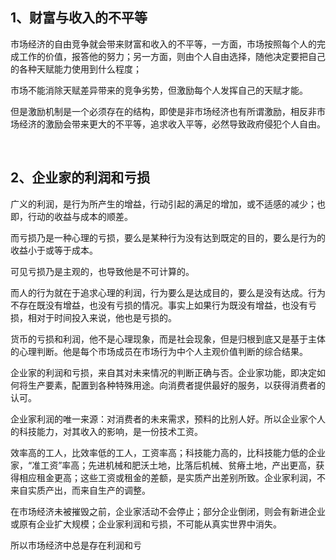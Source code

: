 <h2>1、财富与收入的不平等</h2><p data-pid="ULcQNUFK">市场经济的自由竞争就会带来财富和收入的不平等，一方面，市场按照每个人的完成工作的价值，报答他的努力；另一方面，则由个人自由选择，随他决定要把自己的各种天赋能力使用到什么程度；</p><p data-pid="mFNe3bgh">市场不能消除天赋差异带来的竞争劣势，但激励每个人发挥自己的天赋才能。</p><p data-pid="WxzeuwxK">但是激励机制是一个必须存在的结构，即使是非市场经济也有所谓激励，相反非市场经济的激励会带来更大的不平等，追求收入平等，必然导致政府侵犯个人自由。</p><p><br></p><h2>2、企业家的利润和亏损</h2><p data-pid="N05kxutl">广义的利润，是行为所产生的增益，行动引起的满足的增加，或不适感的减少；也即，行动的收益与成本的顺差。</p><p data-pid="hd9rnJXp">而亏损乃是一种心理的亏损，要么是某种行为没有达到既定的目的，要么是行为的收益小于或等于成本。</p><p data-pid="56gPrOl6">可见亏损乃是主观的，也导致他是不可计算的。</p><p data-pid="CC1Q7x5o">而人的行为就在于追求心理的利润，行为要么是达成目的，要么是没有达成。行为不存在既没有增益，也没有亏损的情况。事实上如果行为既没有增益，也没有亏损，相对于时间投入来说，他也是亏损的。</p><p data-pid="MSBUD_KX">货币的亏损和利润，他不是心理现象，而是社会现象，但是归根到底又是基于主体的心理判断。他是每个市场成员在市场行为中个人主观价值判断的综合结果。</p><p data-pid="SOeTt6sz">企业家的利润和亏损，来自其对未来情况的判断正确与否。企业家功能，即决定如何将生产要素，配置到各种特殊用途。向消费者提供最好的服务，以获得消费者的认可。</p><p data-pid="VlOpqweQ">企业家利润的唯一来源：对消费者的未来需求，预料的比别人好。所以企业家个人的科技能力，对其收入的影响，是一份技术工资。</p><p data-pid="3njogeoz">效率高的工人，比效率低的工人，工资率高；科技能力高的，比科技能力低的企业家，“准工资”率高；先进机械和肥沃土地，比落后机械、贫瘠土地，产出更高，获得相应租金更高；这些工资或租金的差额，是实质产出差别所致。企业家利润，不来自实质产出，而来自生产的调整。</p><p data-pid="bon-HuSo">在市场经济未被摧毁之前，企业家活动不会停止；部分企业倒闭，则会有新进企业或原有企业扩大规模；企业家利润和亏损，不可能从真实世界中消失。</p><p data-pid="AdDpHO3F">所以市场经济中总是存在利润和亏</p><p></p><p></p><p></p><p></p><p></p><p></p><p></p><p></p><p></p><p></p><p></p><p></p>